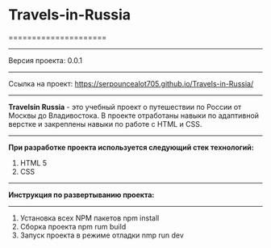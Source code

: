 # Travels-in-Russia
=====================
***
Версия проекта: 0.0.1
***
Ссылка на проект: https://serpouncealot705.github.io/Travels-in-Russia/
***
**Travelsin Russia** -  это учебный проект о путешествии по России от Москвы до Владивостока. В проекте отработаны навыки по адаптивной
верстке и закреплены навыки по работе с HTML и CSS.
***
**При разработке проекта используется следующий стек технологий:**
1. HTML 5
3. CSS
***
**Инструкция по развертыванию проекта:**
***
1. Установка всех NPM пакетов npm install
2. Сборка проекта npm rum build
3. Запуск проекта в режиме отладки  nmp run dev
